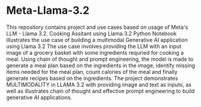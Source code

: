 # Meta-Llama-3.2

This repository contains project and use cases based on usage of Meta's LLM - Llama 3.2. 
Cooking Assitant using Llama 3.2 Python Notebook illustrates the use case of building a multimodal Generative AI application using Llama 3.2 The use case involves providing the LLM with an input image of a grocery basket with some ingredients requried for cooking a meal. Using chain of thought and prompt engineering, the model is made to generate a meal plan based on the ingredients in the image, identify missing items needed for the meal plan, count calories of the meal and finally generate recipes based on the ingredients. The project demonstrates MULTIMODALITY in LLAMA 3.2 with providing image and text as inputs, as well as illustrates chain of thought and effective prompt engineering to build generative AI applications. 
